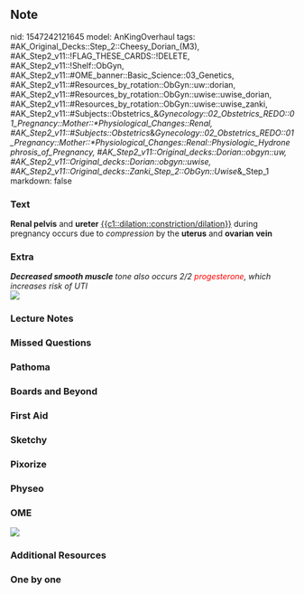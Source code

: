 ## Note
nid: 1547242121645
model: AnKingOverhaul
tags: #AK_Original_Decks::Step_2::Cheesy_Dorian_(M3), #AK_Step2_v11::!FLAG_THESE_CARDS::!DELETE, #AK_Step2_v11::!Shelf::ObGyn, #AK_Step2_v11::#OME_banner::Basic_Science::03_Genetics, #AK_Step2_v11::#Resources_by_rotation::ObGyn::uw::dorian, #AK_Step2_v11::#Resources_by_rotation::ObGyn::uwise::uwise_dorian, #AK_Step2_v11::#Resources_by_rotation::ObGyn::uwise::uwise_zanki, #AK_Step2_v11::#Subjects::Obstetrics_&_Gynecology::02_Obstetrics_REDO::01_Pregnancy::Mother::*Physiological_Changes::Renal, #AK_Step2_v11::#Subjects::Obstetrics_&_Gynecology::02_Obstetrics_REDO::01_Pregnancy::Mother::*Physiological_Changes::Renal::Physiologic_Hydronephrosis_of_Pregnancy, #AK_Step2_v11::Original_decks::Dorian::obgyn::uw, #AK_Step2_v11::Original_decks::Dorian::obgyn::uwise, #AK_Step2_v11::Original_decks::Zanki_Step_2::ObGyn::Uwise_&_Step_1
markdown: false

### Text
<b>Renal pelvis</b> and <b>ureter</b>
<u>{{c1::dilation::constriction/dilation}}</u> during pregnancy
occurs due to <i>compression</i> by the <b>uterus</b> and
<b>ovarian</b> <b>vein</b>

### Extra
<div>
  <i><b>Decreased smooth muscle</b> tone also occurs 2/2
  <font color="#FF0000" style="">progesterone</font>, which
  increases risk of UTI</i>
</div><img src="paste-233787954823169.jpg" class="resizer">

### Lecture Notes


### Missed Questions


### Pathoma


### Boards and Beyond


### First Aid


### Sketchy


### Pixorize


### Physeo


### OME
<div class="ome-widget">
  <a href="https://onlinemeded.org/spa/obgyn?ref=anki"><img src=
  "_OME_AnkiFlashcards_Topic_5.png"></a>
</div>

### Additional Resources


### One by one

